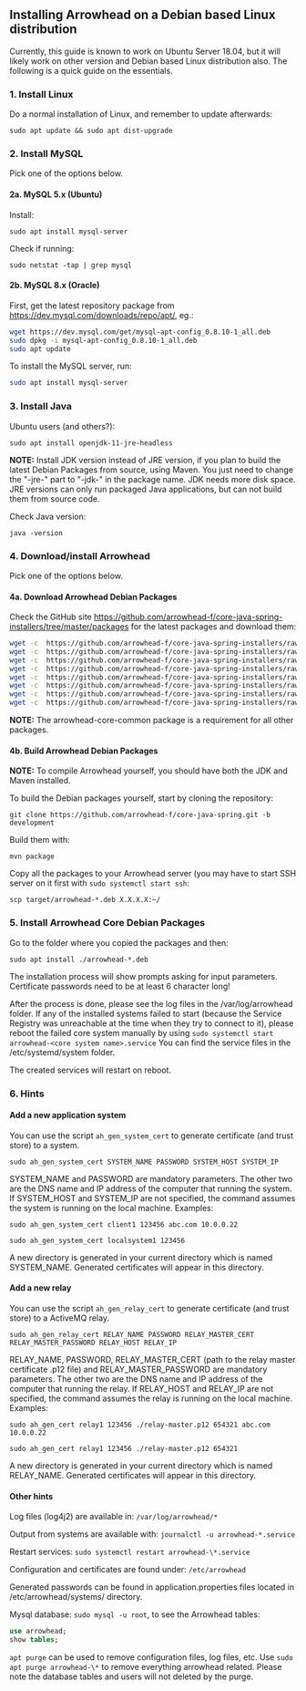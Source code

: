 ## Installing Arrowhead on a Debian based Linux distribution

Currently, this guide is known to work on Ubuntu Server 18.04, but it will likely work on other
version and Debian based Linux distribution also. The following is a quick guide on the essentials.

### 1. Install Linux

Do a normal installation of Linux, and remember to update afterwards:

`sudo apt update && sudo apt dist-upgrade`

### 2. Install MySQL

Pick one of the options below.

#### 2a. MySQL 5.x (Ubuntu)

Install:

`sudo apt install mysql-server`

Check if running:

`sudo netstat -tap | grep mysql`

#### 2b. MySQL 8.x (Oracle)

First, get the latest repository package from <https://dev.mysql.com/downloads/repo/apt/>, eg.:

```bash
wget https://dev.mysql.com/get/mysql-apt-config_0.8.10-1_all.deb
sudo dpkg -i mysql-apt-config_0.8.10-1_all.deb
sudo apt update
```

To install the MySQL server, run:

```bash
sudo apt install mysql-server
```

### 3. Install Java

Ubuntu users (and others?):

`sudo apt install openjdk-11-jre-headless`

**NOTE:** Install JDK version instead of JRE version, if you plan to build the latest Debian Packages from source, using Maven. You just need to 
change the "-jre-" part to "-jdk-" in the package name. JDK needs more disk space. JRE versions can only run packaged Java applications, but can 
not build them from source code.

Check Java version:

`java -version`

### 4. Download/install Arrowhead 

Pick one of the options below.

#### 4a. Download Arrowhead Debian Packages 

Check the GitHub site <https://github.com/arrowhead-f/core-java-spring-installers/tree/master/packages> for the latest packages and download
them: 

```bash
wget -c  https://github.com/arrowhead-f/core-java-spring-installers/raw/master/packages/arrowhead-core-common_4.1.3.deb
wget -c  https://github.com/arrowhead-f/core-java-spring-installers/raw/master/packages/arrowhead-authorization_4.1.3.deb
wget -c  https://github.com/arrowhead-f/core-java-spring-installers/raw/master/packages/arrowhead-choreographer_4.1.3.deb
wget -c  https://github.com/arrowhead-f/core-java-spring-installers/raw/master/packages/arrowhead-eventhandler_4.1.3.deb
wget -c  https://github.com/arrowhead-f/core-java-spring-installers/raw/master/packages/arrowhead-gatekeeper_4.1.3.deb
wget -c  https://github.com/arrowhead-f/core-java-spring-installers/raw/master/packages/arrowhead-gateway_4.1.3.deb
wget -c  https://github.com/arrowhead-f/core-java-spring-installers/raw/master/packages/arrowhead-orchestrator_4.1.3.deb
wget -c  https://github.com/arrowhead-f/core-java-spring-installers/raw/master/packages/arrowhead-serviceregistry_4.1.3.deb
```

**NOTE:** The arrowhead-core-common package is a requirement for all other packages.

#### 4b. Build Arrowhead Debian Packages

**NOTE:** To compile Arrowhead yourself, you should have both the JDK and Maven installed. 

To build the Debian packages yourself, start by cloning the repository:

`git clone https://github.com/arrowhead-f/core-java-spring.git -b development`

Build them with:

`mvn package`

Copy all the packages to your Arrowhead server (you may have to start SSH server on it first with `sudo systemctl start ssh`:

`scp target/arrowhead-*.deb X.X.X.X:~/`

### 5. Install Arrowhead Core Debian Packages

Go to the folder where you copied the packages and then:

`sudo apt install ./arrowhead-*.deb`

The installation process will show prompts asking for input parameters. Certificate passwords need to be at least 6 
character long!

After the process is done, please see the log files in the /var/log/arrowhead folder. If any of the installed systems failed to start
(because the Service Registry was unreachable at the time when they try to connect to it), please reboot the failed core system manually by using
`sudo systemctl start arrowhead-<core system name>.service` You can find the service files in the /etc/systemd/system folder.

The created services will restart on reboot.

### 6. Hints

#### Add a new application system

You can use the script `ah_gen_system_cert` to generate certificate (and trust store) to a system.

```sudo ah_gen_system_cert SYSTEM_NAME PASSWORD SYSTEM_HOST SYSTEM_IP```

SYSTEM_NAME and PASSWORD are mandatory parameters. The other two are the DNS name and IP address of the computer that running 
the system. If SYSTEM_HOST and SYSTEM_IP are not specified, the command assumes the system is running on the local machine.
Examples:

```sudo ah_gen_system_cert client1 123456 abc.com 10.0.0.22```

```sudo ah_gen_system_cert localsystem1 123456```

A new directory is generated in your current directory which is named SYSTEM_NAME. Generated certificates will appear in this directory.

#### Add a new relay

You can use the script `ah_gen_relay_cert` to generate certificate (and trust store) to a ActiveMQ relay.

```sudo ah_gen_relay_cert RELAY_NAME PASSWORD RELAY_MASTER_CERT RELAY_MASTER_PASSWORD RELAY_HOST RELAY_IP```

RELAY_NAME, PASSWORD, RELAY_MASTER_CERT (path to the relay master certificate .p12 file) and RELAY_MASTER_PASSWORD are mandatory parameters. 
The other two are the DNS name and IP address of the computer that running the relay. If RELAY_HOST and RELAY_IP are not specified, the 
command assumes the relay is running on the local machine.
Examples:

```sudo ah_gen_cert relay1 123456 ./relay-master.p12 654321 abc.com 10.0.0.22```

```sudo ah_gen_cert relay1 123456 ./relay-master.p12 654321```

A new directory is generated in your current directory which is named RELAY_NAME. Generated certificates will appear in this directory.

#### Other hints

Log files (log4j2) are available in: `/var/log/arrowhead/*`

Output from systems are available with: `journalctl -u arrowhead-*.service`

Restart services: `sudo systemctl restart arrowhead-\*.service`

Configuration and certificates are found under: `/etc/arrowhead`

Generated passwords can be found in application.properties files located in /etc/arrowhead/systems/<system name>
directory.

Mysql database: `sudo mysql -u root`, to see the Arrowhead tables:

```SQL
use arrowhead;
show tables;
```

`apt purge` can be used to remove configuration files, log files, etc. Use `sudo apt purge arrowhead-\*` to
remove everything arrowhead related. Please note the database tables and users will not deleted by the purge.
